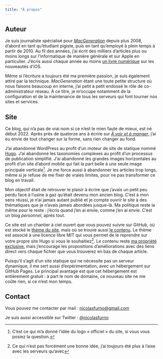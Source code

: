 ```yaml
---
title: "À propos"
---
```


## Auteur

Je suis journaliste spécialisé pour [*MacGeneration*](https://www.macg.co) depuis plus 2008, d’abord en tant qu’étudiant pigiste, puis en tant qu’employé à plein temps à partir de 2010. Au fil des années, j’ai écrit des milliers d’articles plus ou moins longs sur l’informatique de manière générale et sur Apple en particulier. J’écris aussi chaque année au moins [un livre numérique](https://ours.macg.co/livres/) sur les nouveautés d’iOS. 

Même si l’écriture a toujours été ma première passion, je suis également attiré par la technique. *MacGeneration* étant une toute petite structure où nous faisons beaucoup en interne, j’ai petit à petit endossé le rôle de co-administrateur réseau. À ce titre, je m’occupe notamment de la configuration et de la maintenance de tous les serveurs qui font tourner nos sites et services.

## Site

Ce blog, qui n’a pas de vrai nom si ce n’est le mien faute de mieux, est né début 2022. Après près de quatorze ans à écrire sur [*À voir et à manger*](https://voiretmanger.fr), j’ai eu envie de tout changer sur la forme, sans rien changer au fond.

J’ai abandonné WordPress au profit d’un moteur de site de statique nommé [Hugo](https://gohugo.io). J’ai abandonné les taxonomies complexes au profit d’un processus de publication simplifié. J’ai abandonné les grandes images horizontales au profit d’un site d’abord mobile qui fait la part belle à une seule image principale verticale[^1]. Je me force aussi à abandonner les articles trop longs, même si je refuse de me fixer de vraies limites, pour ne pas transformer ce blog en travail.

Mon objectif était de retrouver le plaisir à écrire que j’avais un petit peu perdu face à l’usine à gaz qu’était devenu mon ancien blog. C’est à mon sens réussi, je n’ai jamais autant publié et je compte ouvrir le site à des thématiques que je n’avais jamais abordées jusque-là. Ma politique reste la même pour le reste : j’écris quand j’en ai envie, comme j’en ai envie. C’est un blog *personnel*, après tout.

Ce site est un chantier à ciel ouvert que vous pouvez suivre sur GitHub, où est stocké le [thème du site](https://github.com/nicolinuxfr/nicolasfurno), mais où se trouve aussi [le contenu](https://github.com/nicolinuxfr/nicolasfurno.fr). Le thème est associé à une licence libre MIT qui vous permet de le reprendre sur votre propre site Hugo si vous le souhaitiez[^2]. Le contenu reste [ma propriété exclusive](/mentions-legales/), mais j’encourage les propositions d’améliorations avec des liens direct vers chaque fichier que vous trouverez en bas de chaque article. 

Puisqu’il s’agit d’un site statique qui ne nécessite pas un serveur dynamique, il me sert aussi d’expérimentation, avec un hébergement sur GitHub Pages. Le principal avantage est que cet hébergement est entièrement gratuit : à part le nom de domaine, ce nouveau site ne me coûte rien, si ce n’est mon temps.

## Contact

Vous pouvez me contacter par mail : [nicolasfurno@gmail.com](mailto:nicolasfurno@gmail.com)

Je suis aussi accessible sur Twitter : [@nicolasfurno](https://twitter.com/nicolasfurno)


[^1]: C’est ce qui m’a donné l’idée du logo « officiel » du site, si vous vous posiez la question.

[^2]: Ce qui n’est pas forcément une bonne idée, j’ai toujours été plus à l’aise avec les serveurs qu’avec 
